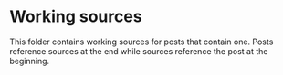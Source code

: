# Working sources

This folder contains working sources for posts that contain one. Posts
reference sources at the end while sources reference the post at the
beginning.
